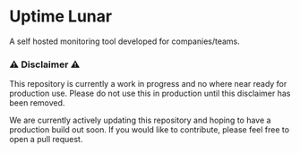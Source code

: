 # Uptime Lunar

A self hosted monitoring tool developed for companies/teams.

### ⚠️ Disclaimer ⚠️

This repository is currently a work in progress and no where near ready for production use. Please do not use this in production until this disclaimer has been removed.

We are currently actively updating this repository and hoping to have a production build out soon. If you would like to contribute, please feel free to open a pull request.
